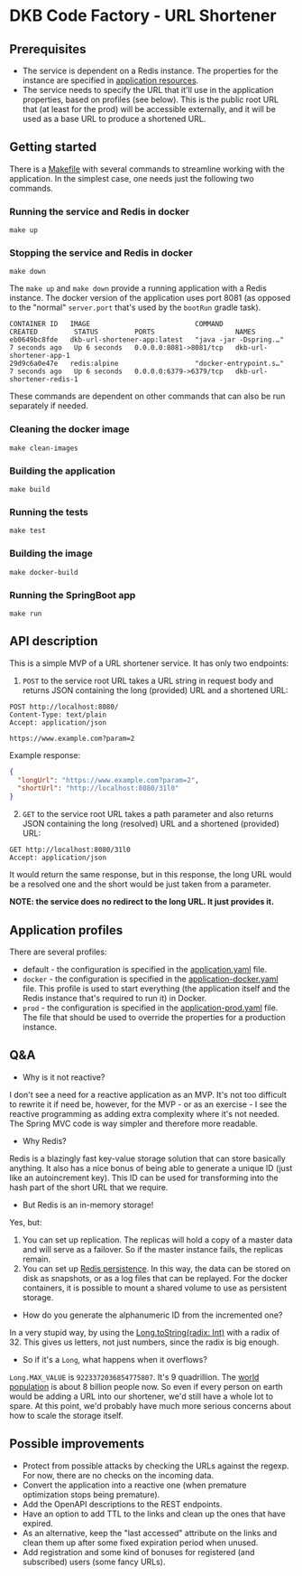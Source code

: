 # DKB Code Factory - URL Shortener

## Prerequisites

* The service is dependent on a Redis instance. The properties for the instance are specified in [application resources](src/main/resources).
* The service needs to specify the URL that it'll use in the application properties, based on profiles (see below). This is the public root URL that (at least for the prod) will be accessible externally, and it will be used as a base URL to produce a shortened URL.

## Getting started

There is a [Makefile](Makefile) with several commands to streamline working with the application. In the simplest case, one needs just the following two commands.

### Running the service and Redis in docker

```shell
make up
```

### Stopping the service and Redis in docker

```shell
make down
```

The `make up` and `make down` provide a running application with a Redis instance. The docker version of the application uses port 8081 (as opposed to the "normal" `server.port` that's used by the `bootRun` gradle task).

```text
CONTAINER ID   IMAGE                          COMMAND                  CREATED         STATUS         PORTS                    NAMES
eb0649bc8fde   dkb-url-shortener-app:latest   "java -jar -Dspring.…"   7 seconds ago   Up 6 seconds   0.0.0.0:8081->8081/tcp   dkb-url-shortener-app-1
29d9c6a0e47e   redis:alpine                   "docker-entrypoint.s…"   7 seconds ago   Up 6 seconds   0.0.0.0:6379->6379/tcp   dkb-url-shortener-redis-1
```

These commands are dependent on other commands that can also be run separately if needed. 

### Cleaning the docker image

```shell
make clean-images
```

### Building the application

```shell
make build
```

### Running the tests

```shell
make test
```

### Building the image

```shell
make docker-build
```

### Running the SpringBoot app

```shell
make run
```

## API description

This is a simple MVP of a URL shortener service. It has only two endpoints:

1. `POST` to the service root URL takes a URL string in request body and returns JSON containing the long (provided) URL and a shortened URL:

```http request
POST http://localhost:8080/
Content-Type: text/plain
Accept: application/json

https://www.example.com?param=2
```

Example response:

```json
{
  "longUrl": "https://www.example.com?param=2",
  "shortUrl": "http://localhost:8080/31l0"
}
```

2. `GET` to the service root URL takes a path parameter and also returns JSON containing the long (resolved) URL and a shortened (provided) URL:

```http request
GET http://localhost:8080/31l0
Accept: application/json
```

It would return the same response, but in this response, the long URL would be a resolved one and the short would be just taken from a parameter.

**NOTE: the service does no redirect to the long URL. It just provides it.**

## Application profiles

There are several profiles:

* default - the configuration is specified in the [application.yaml](src/main/resources/application.yaml) file.
* `docker` - the configuration is specified in the [application-docker.yaml](src/main/resources/application-docker.yaml) file. This profile is used to start everything (the application itself and the Redis instance that's required to run it) in Docker.
* `prod` - the configuration is specified in the [application-prod.yaml](src/main/resources/application-prod.yaml) file. The file that should be used to override the properties for a production instance.

## Q&A

* Why is it not reactive?

I don't see a need for a reactive application as an MVP. It's not too difficult to rewrite it if need be, however, for the MVP - or as an exercise - I see the reactive programming as adding extra complexity where it's not needed. The Spring MVC code is way simpler and therefore more readable.

* Why Redis?

Redis is a blazingly fast key-value storage solution that can store basically anything. It also has a nice bonus of being able to generate a unique ID (just like an autoincrement key). This ID can be used for transforming into the hash part of the short URL that we require.

* But Redis is an in-memory storage!

Yes, but:
1. You can set up replication. The replicas will hold a copy of a master data and will serve as a failover. So if the master instance fails, the replicas remain.
2. You can set up [Redis persistence](https://redis.io/docs/management/persistence/). In this way, the data can be stored on disk as snapshots, or as a log files that can be replayed. For the docker containers, it is possible to mount a shared volume to use as persistent storage.

* How do you generate the alphanumeric ID from the incremented one?

In a very stupid way, by using the [Long.toString(radix: Int)](https://kotlinlang.org/api/latest/jvm/stdlib/kotlin.text/to-string.html) with a radix of 32. This gives us letters, not just numbers, since the radix is big enough.

* So if it's a `Long`, what happens when it overflows?

`Long.MAX_VALUE` is `9223372036854775807`. It's 9 quadrillion. The [world population](https://en.wikipedia.org/wiki/World_population) is about 8 billion people now. So even if every person on earth would be adding a URL into our shortener, we'd still have a whole lot to spare. At this point, we'd probably have much more serious concerns about how to scale the storage itself.   

## Possible improvements

* Protect from possible attacks by checking the URLs against the regexp. For now, there are no checks on the incoming data.
* Convert the application into a reactive one (when premature optimization stops being premature).
* Add the OpenAPI descriptions to the REST endpoints.
* Have an option to add TTL to the links and clean up the ones that have expired.
* As an alternative, keep the "last accessed" attribute on the links and clean them up after some fixed expiration period when unused.
* Add registration and some kind of bonuses for registered (and subscribed) users (some fancy URLs).









